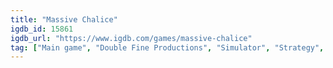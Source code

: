 ```yaml
---
title: "Massive Chalice"
igdb_id: 15861
igdb_url: "https://www.igdb.com/games/massive-chalice"
tag: ["Main game", "Double Fine Productions", "Simulator", "Strategy", "Turn-based strategy (TBS)", "Tactical", "Adventure", "Indie", "Single player", "Action", "Fantasy", "Historical"]
---
```

